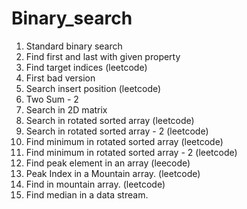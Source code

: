 # Binary_search
1) Standard binary search
2) Find first and last with given property
3) Find target indices (leetcode)
4) First bad version
5) Search insert position (leetcode)
6) Two Sum - 2 
7) Search in 2D matrix
8) Search in rotated sorted array (leetcode)
9) Search in rotated sorted array - 2 (leetcode)
10) Find minimum in rotated sorted array (leetcode)
11) Find minimum in rotated sorted array - 2 (leetcode)
12) Find peak element in an array (leecode)
13) Peak Index in a Mountain array. (leetcode)
14) Find in mountain array. (leetcode)
15) Find median in a data stream.

